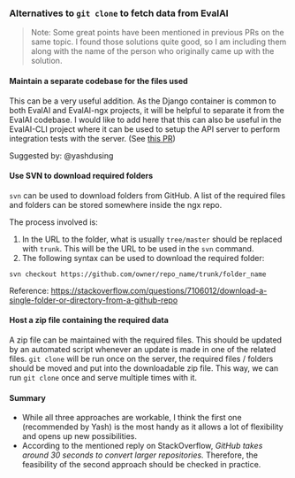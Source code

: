 ### Alternatives to `git clone` to fetch data from EvalAI

> Note: Some great points have been mentioned in previous PRs on the same topic.
I found those solutions quite good, so I am including them along with the name
of the person who originally came up with the solution.

#### Maintain a separate codebase for the files used
This can be a very useful addition. As the Django container
is common to both EvalAI and EvalAI-ngx projects, it will be helpful to separate
it from the EvalAI codebase. I would like to add here that this can also be
useful in the EvalAI-CLI project where it can be used to setup the API server
to perform integration tests with the server. (See [this PR](https://github.com/Cloud-CV/evalai-cli/pull/210))

Suggested by: @yashdusing

#### Use SVN to download required folders
`svn` can be used to download folders from GitHub. A list of the required files
and folders can be stored somewhere inside the ngx repo.

The process involved is:
1. In the URL to the folder, what is usually `tree/master` should be replaced
with `trunk`. This will be the URL to be used in the `svn` command.
2. The following syntax can be used to download the required folder:
```
svn checkout https://github.com/owner/repo_name/trunk/folder_name
```

Reference: https://stackoverflow.com/questions/7106012/download-a-single-folder-or-directory-from-a-github-repo

#### Host a zip file containing the required data
A zip file can be maintained with the required files. This should be updated by
an automated script whenever an update is made in one of the related files.
`git clone` will be run once on the server, the required files / folders should
be moved and put into the downloadable zip file.
This way, we can run `git clone` once and serve multiple times with it.

#### Summary
* While all three approaches are workable, I think the first one (recommended by Yash)
is the most handy as it allows a lot of flexibility and opens up new possibilities.
* According to the mentioned reply on StackOverflow, *GitHub takes around 30
seconds to convert larger repositories.* Therefore, the feasibility of the second
approach should be checked in practice. 
